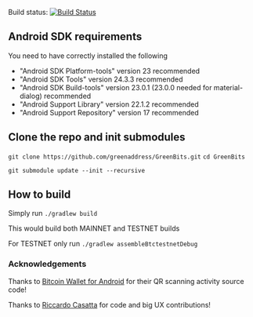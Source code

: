Build status: [![Build Status](https://travis-ci.org/greenaddress/GreenBits.png?branch=master)](https://travis-ci.org/greenaddress/GreenBits) 

## Android SDK requirements

You need to have correctly installed the following

- "Android SDK Platform-tools" version 23 recommended
- "Android SDK Tools" version 24.3.3 recommended
- "Android SDK Build-tools" version 23.0.1 (23.0.0 needed for material-dialog) recommended
- "Android Support Library" version 22.1.2 recommended
- "Android Support Repository" version 17 recommended

## Clone the repo and init submodules

`git clone https://github.com/greenaddress/GreenBits.git`
`cd GreenBits`

`git submodule update --init --recursive`

## How to build

Simply run `./gradlew build`

This would build both MAINNET and TESTNET builds

For TESTNET only run `./gradlew assembleBtctestnetDebug`

### Acknowledgements

Thanks to [Bitcoin Wallet for Android](https://github.com/schildbach/bitcoin-wallet) for their QR scanning activity source code!

Thanks to [Riccardo Casatta](https://github.com/RCasatta) for code and big UX contributions!
